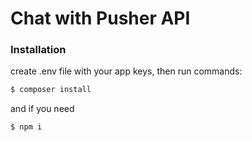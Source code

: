 # Chat with Pusher API

### Installation

create .env file with your app keys, then run commands:

```sh
$ composer install
```

and if you need 

```sh
$ npm i
```
